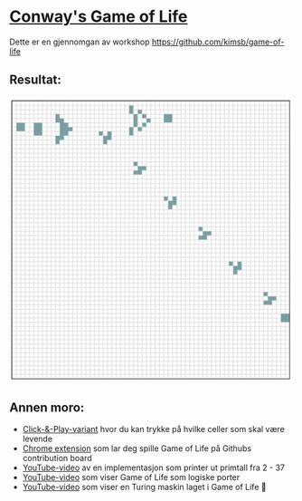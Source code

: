 # [Conway's Game of Life](https://en.wikipedia.org/wiki/Conway%27s_Game_of_Life "Wikipedia")

Dette er en gjennomgan av workshop https://github.com/kimsb/game-of-life

## Resultat:

![Resultat](https://github.com/abydal/algpip/raw/master/game-of-life/glider_gun.PNG)

## Annen moro:

- [Click-&-Play-variant](https://bitstorm.org/gameoflife/) hvor du kan trykke på hvilke celler som skal være levende
- [Chrome extension](https://github.com/yuanchuan/game-of-life) som lar deg spille Game of Life på Githubs contribution board
- [YouTube-video](https://www.youtube.com/watch?v=68nEX5CEmZE) av en implementasjon som printer ut primtall fra 2 - 37
- [YouTube-video](https://www.youtube.com/watch?v=vGWGeund3eA) som viser Game of Life som logiske porter
- [YouTube-video](https://www.youtube.com/watch?v=My8AsV7bA94) som viser en Turing maskin laget i Game of Life 🤯
